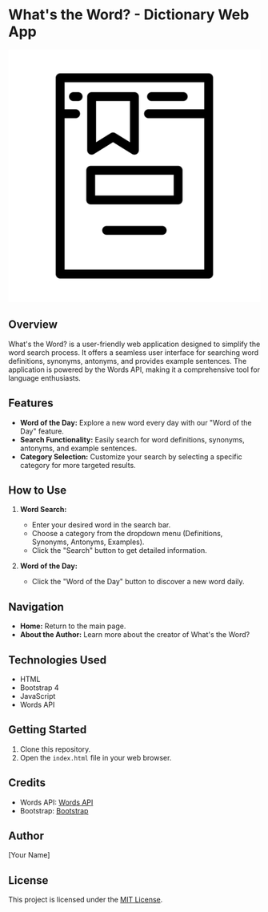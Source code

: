 # What's the Word? - Dictionary Web App

![Dictionary Icon](./assets/dictionary%20logo.svg)

## Overview
What's the Word? is a user-friendly web application designed to simplify the word search process. It offers a seamless user interface for searching word definitions, synonyms, antonyms, and provides example sentences. The application is powered by the Words API, making it a comprehensive tool for language enthusiasts.

## Features
- **Word of the Day:** Explore a new word every day with our "Word of the Day" feature.
- **Search Functionality:** Easily search for word definitions, synonyms, antonyms, and example sentences.
- **Category Selection:** Customize your search by selecting a specific category for more targeted results.

## How to Use
1. **Word Search:**
    - Enter your desired word in the search bar.
    - Choose a category from the dropdown menu (Definitions, Synonyms, Antonyms, Examples).
    - Click the "Search" button to get detailed information.

2. **Word of the Day:**
    - Click the "Word of the Day" button to discover a new word daily.

## Navigation
- **Home:** Return to the main page.
- **About the Author:** Learn more about the creator of What's the Word?

## Technologies Used
- HTML
- Bootstrap 4
- JavaScript
- Words API

## Getting Started
1. Clone this repository.
2. Open the `index.html` file in your web browser.

## Credits
- Words API: [Words API](https://www.wordsapi.com/)
- Bootstrap: [Bootstrap](https://getbootstrap.com/)

## Author
[Your Name]

## License
This project is licensed under the [MIT License](LICENSE).  